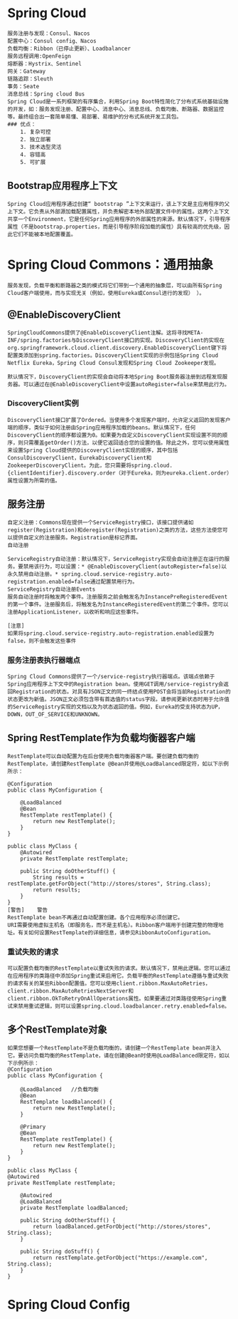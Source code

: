 # Spring Cloud
	服务注册与发现：Consul、Nacos
	配置中心：Consul config、Nacos
	负载均衡：Ribbon（已停止更新）、Loadbalancer
	服务远程调用:OpenFeign
	熔断器：Hystrix、Sentinel
	网关：Gateway
	链路追踪：Sleuth
	事务：Seate
	消息总线：Spring cloud Bus
	Spring Cloud是一系列框架的有序集合，利用Spring Boot特性简化了分布式系统基础设施的开发，如：服务发现注册、配置中心、消息中心、消息总线、负载均衡、断路器、数据监控等。最终组合出一套简单易懂、易部署、易维护的分布式系统开发工具包。
	### 优点：
		1. 复杂可控
		2. 独立部署
		3. 技术选型灵活
		4. 容错高
		5. 可扩展
## Bootstrap应用程序上下文
	Spring Cloud应用程序通过创建“ bootstrap ”上下文来运行，该上下文是主应用程序的父上下文。它负责从外部源加载配置属性，并负责解密本地外部配置文件中的属性。这两个上下文共享一个Environment，它是任何Spring应用程序的外部属性的来源。默认情况下，引导程序属性（不是bootstrap.properties，而是引导程序阶段加载的属性）具有较高的优先级，因此它们不能被本地配置覆盖。
# Spring Cloud Commons：通用抽象
	服务发现，负载平衡和断路器之类的模式将它们带到一个通用的抽象层，可以由所有Spring Cloud客户端使用，而与实现无关（例如，使用Eureka或Consul进行的发现） ）。
## @EnableDiscoveryClient
	SpringCloudCommons提供了@EnableDiscoveryClient注解。这将寻找META-INF/spring.factories与DiscoveryClient接口的实现。DiscoveryClient的实现在org.springframework.cloud.client.discovery.EnableDiscoveryClient键下将配置类添加到spring.factories。DiscoveryClient实现的示例包括Spring Cloud Netflix Eureka，Spring Cloud Consul发现和Spring Cloud Zookeeper发现。

	默认情况下，DiscoveryClient的实现会自动将本地Spring Boot服务器注册到远程发现服务器。可以通过在@EnableDiscoveryClient中设置autoRegister=false来禁用此行为。
### DiscoveryClient实例
	DiscoveryClient接口扩展了Ordered。当使用多个发现客户端时，允许定义返回的发现客户端的顺序，类似于如何注册由Spring应用程序加载的beans。默认情况下，任何DiscoveryClient的顺序都设置为0。如果要为自定义DiscoveryClient实现设置不同的顺序，则只需覆盖getOrder()方法，以便它返回适合您的设置的值。除此之外，您可以使用属性来设置Spring Cloud提供的DiscoveryClient实现的顺序，其中包括ConsulDiscoveryClient，EurekaDiscoveryClient和ZookeeperDiscoveryClient。为此，您只需要将spring.cloud.{clientIdentifier}.discovery.order（对于Eureka，则为eureka.client.order）属性设置为所需的值。
## 服务注册
	自定义注册：Commons现在提供一个ServiceRegistry接口，该接口提供诸如register(Registration)和deregister(Registration)之类的方法，这些方法使您可以提供自定义的注册服务。Registration是标记界面。
	自动注册
	
	ServiceRegistry自动注册：默认情况下，ServiceRegistry实现会自动注册正在运行的服务。要禁用该行为，可以设置：* @EnableDiscoveryClient(autoRegister=false)以永久禁用自动注册。* spring.cloud.service-registry.auto-registration.enabled=false通过配置禁用行为。
	ServiceRegistry自动注册Events
	服务自动注册时将触发两个事件。注册服务之前会触发名为InstancePreRegisteredEvent的第一个事件。注册服务后，将触发名为InstanceRegisteredEvent的第二个事件。您可以注册ApplicationListener，以收听和响应这些事件。

	[注意]
	如果将spring.cloud.service-registry.auto-registration.enabled设置为false，则不会触发这些事件
	
### 服务注册表执行器端点
	Spring Cloud Commons提供了一个/service-registry执行器端点。该端点依赖于Spring应用程序上下文中的Registration bean。使用GET调用/service-registry会返回Registration的状态。对具有JSON正文的同一终结点使用POST会将当前Registration的状态更改为新值。JSON正文必须包含带有首选值的status字段。请参阅更新状态时用于允许值的ServiceRegistry实现的文档以及为状态返回的值。例如，Eureka的受支持状态为UP，DOWN，OUT_OF_SERVICE和UNKNOWN。
	
## Spring RestTemplate作为负载均衡器客户端
	RestTemplate可以自动配置为在后台使用负载均衡器客户端。要创建负载均衡的RestTemplate，请创建RestTemplate @Bean并使用@LoadBalanced限定符，如以下示例所示：

	@Configuration
	public class MyConfiguration {

		@LoadBalanced
		@Bean
		RestTemplate restTemplate() {
			return new RestTemplate();
		}
	}

	public class MyClass {
		@Autowired
		private RestTemplate restTemplate;

		public String doOtherStuff() {
			String results = restTemplate.getForObject("http://stores/stores", String.class);
			return results;
		}
	}
	[警告]	警告
	RestTemplate bean不再通过自动配置创建。各个应用程序必须创建它。
	URI需要使用虚拟主机名（即服务名，而不是主机名）。Ribbon客户端用于创建完整的物理地址。有关如何设置RestTemplate的详细信息，请参见RibbonAutoConfiguration。
	
### 重试失败的请求
	可以配置负载均衡的RestTemplate以重试失败的请求。默认情况下，禁用此逻辑。您可以通过在应用程序的类路径中添加Spring重试来启用它。负载平衡的RestTemplate遵循与重试失败的请求有关的某些Ribbon配置值。您可以使用client.ribbon.MaxAutoRetries，client.ribbon.MaxAutoRetriesNextServer和client.ribbon.OkToRetryOnAllOperations属性。如果要通过对类路径使用Spring重试来禁用重试逻辑，则可以设置spring.cloud.loadbalancer.retry.enabled=false。
	
## 多个RestTemplate对象
	如果您想要一个RestTemplate不是负载均衡的，请创建一个RestTemplate bean并注入它。要访问负载均衡的RestTemplate，请在创建@Bean时使用@LoadBalanced限定符，如以下示例所示：
	@Configuration
	public class MyConfiguration {

		@LoadBalanced	//负载均衡
		@Bean
		RestTemplate loadBalanced() {
			return new RestTemplate();
		}

		@Primary
		@Bean
		RestTemplate restTemplate() {
			return new RestTemplate();
		}
	}

	public class MyClass {
	@Autowired
	private RestTemplate restTemplate;

		@Autowired
		@LoadBalanced
		private RestTemplate loadBalanced;

		public String doOtherStuff() {
			return loadBalanced.getForObject("http://stores/stores", String.class);
		}

		public String doStuff() {
			return restTemplate.getForObject("https://example.com", String.class);
		}
	}
# Spring Cloud Config